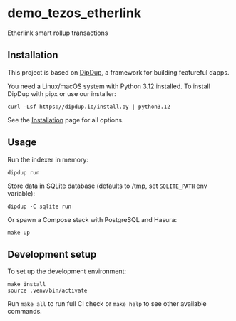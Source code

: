 # demo_tezos_etherlink

Etherlink smart rollup transactions

## Installation

This project is based on [DipDup](https://dipdup.io), a framework for building featureful dapps.

You need a Linux/macOS system with Python 3.12 installed. To install DipDup with pipx or use our installer:

```shell
curl -Lsf https://dipdup.io/install.py | python3.12
```

See the [Installation](https://dipdup.io/docs/installation) page for all options.

## Usage

Run the indexer in memory:

```shell
dipdup run
```

Store data in SQLite database (defaults to /tmp, set `SQLITE_PATH` env variable):

```shell
dipdup -C sqlite run
```

Or spawn a Compose stack with PostgreSQL and Hasura:

```shell
make up
```

## Development setup

To set up the development environment:

```shell
make install
source .venv/bin/activate
```

Run `make all` to run full CI check or `make help` to see other available commands.